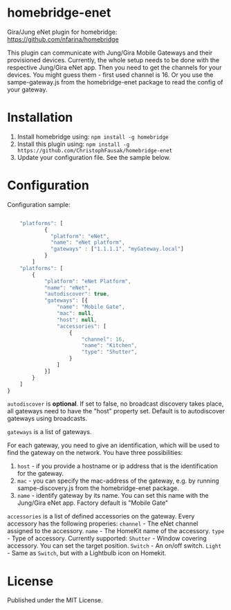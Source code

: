 # homebridge-enet

Gira/Jung eNet plugin for homebridge: https://github.com/nfarina/homebridge

This plugin can communicate with Jung/Gira Mobile Gateways and their provisioned devices.
Currently, the whole setup needs to be done with the respective Jung/Gira eNet app.
Then you need to get the channels for your devices. You might guess them - first used channel is 16.
Or you use the sampe-gateway.js from the homebridge-enet package to read the config of your gateway.


# Installation

1. Install homebridge using: `npm install -g homebridge`
2. Install this plugin using: `npm install -g https://github.com/ChristophFausak/homebridge-enet`
3. Update your configuration file. See the sample below.

# Configuration

Configuration sample:

 ```javascript

     "platforms": [
             {
               "platform": "eNet",
               "name": "eNet platform",
               "gateways" : ["1.1.1.1", "myGateway.local"]
             }   
         ]
     "platforms": [
         {
             "platform": "eNet Platform",
             "name": "eNet",
             "autodiscover": true,
             "gateways": [{
                 "name": "Mobile Gate",
                 "mac": null,
                 "host": null,
                 "accessories": [
                     {
                         "channel": 16,
                         "name": "Kitchen",
                         "type": "Shutter",
                     }
                 ]
             }]
         }
     ]
 }

 ```


`autodiscover` is **optional**. If set to false, no broadcast discovery takes place, all gateways need to have the "host" property set. Default is to autodiscover gateways using broadcasts.

`gateways` is a list of gateways.

For each gateway, you need to give an identification, which will be used to find the gateway on the network. You have three possibilities:
1. `host` - if you provide a hostname or ip address that is the identification for the gateway.
2. `mac` - you can specify the mac-address of the gateway, e.g. by running sampe-discovery.js from the homebridge-enet package.
3. `name` - identify gateway by its name. You can set this name with the Jung/Gira eNet app. Factory default is "Mobile Gate"

`accessories` is a list of defined accessories on the gateway. Every accessory has the following properies:
   `channel` - The eNet channel assigned to the accessory.
   `name` - The HomeKit name of the accessory.
   `type` - Type of accessory. Currently supported:
      `Shutter` - Window covering accessory. You can set the target position.
      `Switch` - An on/off switch.
      `Light` - Same as `Switch`, but with a Lightbulb icon on Homekit.




# License

Published under the MIT License.
